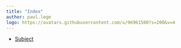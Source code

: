 ```yaml
---
title: "Index"
author: paul.lege
logo: https://avatars.githubusercontent.com/u/96961500?s=200&v=4
---
```


- [Subject](subject.html)
